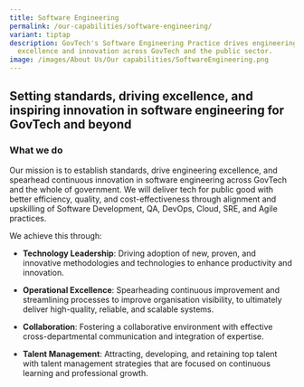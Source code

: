 ```yaml
---
title: Software Engineering
permalink: /our-capabilities/software-engineering/
variant: tiptap
description: GovTech's Software Engineering Practice drives engineering
  excellence and innovation across GovTech and the public sector.
image: /images/About Us/Our capabilities/SoftwareEngineering.png
---
```

<h2>Setting standards, driving excellence, and inspiring innovation in software engineering for GovTech and beyond</h2>
<h3>What we do</h3>
<p>Our mission is to establish standards, drive engineering excellence, and
spearhead continuous innovation in software engineering across GovTech
and the whole of government.&nbsp;​We will deliver tech for public good
with better efficiency, quality, and cost-effectiveness through alignment
and upskilling of Software Development, QA, DevOps, Cloud, SRE, and Agile
practices.&nbsp;​</p>
<p></p>
<p>We achieve this through:&nbsp;​</p>
<ul data-tight="true" class="tight">
<li>
<p><strong>Technology Leadership</strong>: Driving adoption of new, proven,
and innovative methodologies and technologies to enhance productivity and
innovation.&nbsp;&nbsp;​</p>
</li>
<li>
<p><strong>Operational Excellence</strong>: Spearheading continuous improvement
and streamlining processes to improve organisation visibility, to ultimately
deliver high-quality, reliable, and scalable systems.&nbsp;&nbsp;​</p>
</li>
<li>
<p><strong>Collaboration</strong>: Fostering a collaborative environment
with effective cross-departmental communication and integration of expertise.&nbsp;&nbsp;​</p>
</li>
<li>
<p><strong>Talent Management</strong>: Attracting, developing, and retaining
top talent with talent management strategies ​that are focused on continuous
learning and professional growth.&nbsp;</p>
</li>
</ul>
<p></p>